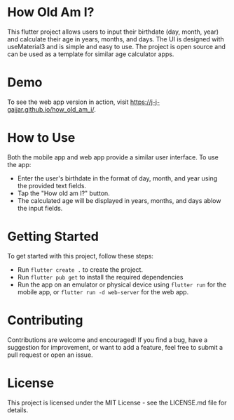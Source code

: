 # How Old Am I?

This flutter project allows users to input their birthdate (day, month, year) and calculate their age in years, months, and days. The UI is designed with useMaterial3 and is simple and easy to use. The project is open source and can be used as a template for similar age calculator apps.

# Demo

To see the web app version in action, visit https://j-j-gajjar.github.io/how_old_am_i/.

# How to Use

Both the mobile app and web app provide a similar user interface. To use the app:

- Enter the user's birthdate in the format of day, month, and year using the provided text fields.
- Tap the "How old am I?" button.
- The calculated age will be displayed in years, months, and days ablow the input fields.

# Getting Started

To get started with this project, follow these steps:

- Run `flutter create .` to create the project.
- Run `flutter pub get` to install the required dependencies
- Run the app on an emulator or physical device using `flutter run` for the mobile app, or `flutter run -d web-server` for the web app.

# Contributing

Contributions are welcome and encouraged! If you find a bug, have a suggestion for improvement, or want to add a feature, feel free to submit a pull request or open an issue.

# License

This project is licensed under the MIT License - see the LICENSE.md file for details.
